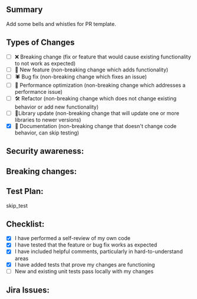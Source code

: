 ## Summary
Add some bells and whistles for PR template.

## Types of Changes
<!--- What types of changes does your code introduce? Put an `x` in all the boxes that apply: --->
- [ ] ❌ Breaking change (fix or feature that would cause existing functionality to not work as expected)
- [ ] 🚀 New feature (non-breaking change which adds functionality)
- [ ] 🕷 Bug fix (non-breaking change which fixes an issue)
- [ ] 👏 Performance optimization (non-breaking change which addresses a performance issue)
- [ ] 🛠 Refactor (non-breaking change which does not change existing behavior or add new functionality)
- [ ] 📗Library update (non-breaking change that will update one or more libraries to newer versions)
- [x] 📝 Documentation (non-breaking change that doesn't change code behavior, can skip testing)

## Security awareness:
<!--- Something about the permission scope, security scenarios need to be aware --->

## Breaking changes:
<!--- List out all breaking changes that this PR may introduce, briefly --->

## Test Plan:
skip_test

## Checklist:
- [x] I have performed a self-review of my own code
- [x] I have tested that the feature or bug fix works as expected
- [x] I have included helpful comments, particularly in hard-to-understand areas
- [x] I have added tests that prove my changes are functioning
- [ ] New and existing unit tests pass locally with my changes

## Jira Issues:
<!--- Link to your Jira ticket --->
